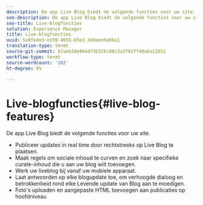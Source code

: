 ```yaml
---
description: De app Live Blog biedt de volgende functies voor uw site.
seo-description: De app Live Blog biedt de volgende functies voor uw site.
seo-title: Live-blogfuncties
solution: Experience Manager
title: Live-blogfuncties
uuid: 5a9fede3-e150-4655-b5e1-3ddaee9a6ba1
translation-type: tm+mt
source-git-commit: 67aeb3de964473b326c88c3a3f81ff48a6a12652
workflow-type: tm+mt
source-wordcount: '102'
ht-degree: 0%

---
```



# Live-blogfuncties{#live-blog-features}

De app Live Blog biedt de volgende functies voor uw site.



* Publiceer updates in real time door rechtstreeks op Live Blog te plaatsen.
* Maak regels om sociale inhoud te curven en zoek naar specifieke curate-inhoud die u aan uw blog wilt toevoegen.
* Werk uw liveblog bij vanaf uw mobiele apparaat.
* Laat antwoorden op elke blogupdate toe, om verhoogde dialoog en betrokkenheid rond elke Levende update van Blog aan te moedigen.
* Foto&#39;s uploaden en aangepaste HTML toevoegen aan publicaties op hoofdniveau

